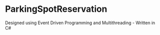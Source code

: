 # ParkingSpotReservation
Designed using Event Driven Programming and Multithreading - Written in C#
